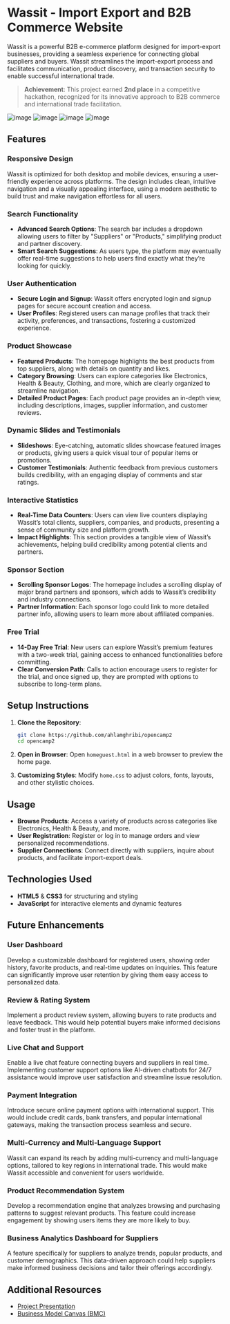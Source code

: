 # Wassit - Import Export and B2B Commerce Website

Wassit is a powerful B2B e-commerce platform designed for import-export businesses, providing a seamless experience for connecting global suppliers and buyers. Wassit streamlines the import-export process and facilitates communication, product discovery, and transaction security to enable successful international trade.

> **Achievement**: This project earned **2nd place** in a competitive hackathon, recognized for its innovative approach to B2B commerce and international trade facilitation.

![image](https://github.com/user-attachments/assets/d2ca2ae6-2edb-4d8e-beb9-da6e261f68b6)
![image](https://github.com/user-attachments/assets/e0430f64-d0b2-4d30-af20-31ce0a951415)
![image](https://github.com/user-attachments/assets/478c359f-dbe3-4aa6-92ae-b24b0833ccff)
![image](https://github.com/user-attachments/assets/13823d9b-add9-4efb-b916-092b4757c5a1)

## Features

### Responsive Design
Wassit is optimized for both desktop and mobile devices, ensuring a user-friendly experience across platforms. The design includes clean, intuitive navigation and a visually appealing interface, using a modern aesthetic to build trust and make navigation effortless for all users.

### Search Functionality
- **Advanced Search Options**: The search bar includes a dropdown allowing users to filter by "Suppliers" or "Products," simplifying product and partner discovery.
- **Smart Search Suggestions**: As users type, the platform may eventually offer real-time suggestions to help users find exactly what they’re looking for quickly.

### User Authentication
- **Secure Login and Signup**: Wassit offers encrypted login and signup pages for secure account creation and access.
- **User Profiles**: Registered users can manage profiles that track their activity, preferences, and transactions, fostering a customized experience.

### Product Showcase
- **Featured Products**: The homepage highlights the best products from top suppliers, along with details on quantity and likes.
- **Category Browsing**: Users can explore categories like Electronics, Health & Beauty, Clothing, and more, which are clearly organized to streamline navigation.
- **Detailed Product Pages**: Each product page provides an in-depth view, including descriptions, images, supplier information, and customer reviews.

### Dynamic Slides and Testimonials
- **Slideshows**: Eye-catching, automatic slides showcase featured images or products, giving users a quick visual tour of popular items or promotions.
- **Customer Testimonials**: Authentic feedback from previous customers builds credibility, with an engaging display of comments and star ratings.

### Interactive Statistics
- **Real-Time Data Counters**: Users can view live counters displaying Wassit’s total clients, suppliers, companies, and products, presenting a sense of community size and platform growth.
- **Impact Highlights**: This section provides a tangible view of Wassit’s achievements, helping build credibility among potential clients and partners.

### Sponsor Section
- **Scrolling Sponsor Logos**: The homepage includes a scrolling display of major brand partners and sponsors, which adds to Wassit’s credibility and industry connections.
- **Partner Information**: Each sponsor logo could link to more detailed partner info, allowing users to learn more about affiliated companies.

### Free Trial
- **14-Day Free Trial**: New users can explore Wassit’s premium features with a two-week trial, gaining access to enhanced functionalities before committing.
- **Clear Conversion Path**: Calls to action encourage users to register for the trial, and once signed up, they are prompted with options to subscribe to long-term plans.

## Setup Instructions

1. **Clone the Repository**:
   ```bash
   git clone https://github.com/ahlamghribi/opencamp2
   cd opencamp2
   ```

2. **Open in Browser**:
   Open `homeguest.html` in a web browser to preview the home page.

3. **Customizing Styles**:
   Modify `home.css` to adjust colors, fonts, layouts, and other stylistic choices.

## Usage

- **Browse Products**: Access a variety of products across categories like Electronics, Health & Beauty, and more.
- **User Registration**: Register or log in to manage orders and view personalized recommendations.
- **Supplier Connections**: Connect directly with suppliers, inquire about products, and facilitate import-export deals.

## Technologies Used

- **HTML5** & **CSS3** for structuring and styling
- **JavaScript** for interactive elements and dynamic features

## Future Enhancements

### User Dashboard
Develop a customizable dashboard for registered users, showing order history, favorite products, and real-time updates on inquiries. This feature can significantly improve user retention by giving them easy access to personalized data.

### Review & Rating System
Implement a product review system, allowing buyers to rate products and leave feedback. This would help potential buyers make informed decisions and foster trust in the platform.

### Live Chat and Support
Enable a live chat feature connecting buyers and suppliers in real time. Implementing customer support options like AI-driven chatbots for 24/7 assistance would improve user satisfaction and streamline issue resolution.

### Payment Integration
Introduce secure online payment options with international support. This would include credit cards, bank transfers, and popular international gateways, making the transaction process seamless and secure.

### Multi-Currency and Multi-Language Support
Wassit can expand its reach by adding multi-currency and multi-language options, tailored to key regions in international trade. This would make Wassit accessible and convenient for users worldwide.

### Product Recommendation System
Develop a recommendation engine that analyzes browsing and purchasing patterns to suggest relevant products. This feature could increase engagement by showing users items they are more likely to buy.

### Business Analytics Dashboard for Suppliers
A feature specifically for suppliers to analyze trends, popular products, and customer demographics. This data-driven approach could help suppliers make informed business decisions and tailor their offerings accordingly.

## Additional Resources

- [Project Presentation](https://docs.google.com/presentation/d/1GeRgCTdUZFaKVipBC2CNgF9beucQSJmo/edit?usp=sharing&ouid=101368066895310556625&rtpof=true&sd=true)
- [Business Model Canvas (BMC)](https://drive.google.com/file/d/1vKdBTovf9eTNgMs7XTp1zKmWxITmuU8h/view?usp=sharing)
